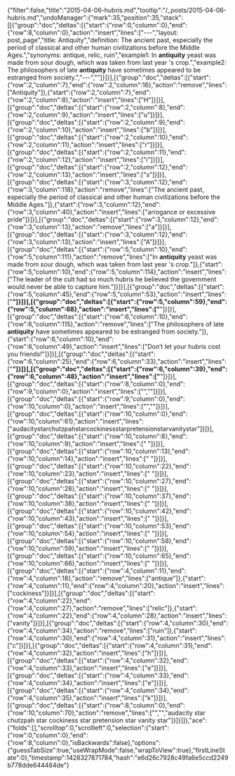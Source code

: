 {"filter":false,"title":"2015-04-06-hubris.md","tooltip":"/_posts/2015-04-06-hubris.md","undoManager":{"mark":35,"position":35,"stack":[[{"group":"doc","deltas":[{"start":{"row":0,"column":0},"end":{"row":8,"column":0},"action":"insert","lines":["---","layout: post_page","title: Antiquity","definition: The ancient past, especially the period of classical and other human civilizations before the Middle Ages.","synonyms:  antique, relic, ruin","example1: In <strong>antiquity</strong> yeast was made from sour dough, which was taken from last year 's crop.","example2: The philosophers of late <strong>antiquity</strong> have sometimes appeared to be estranged from society.","---",""]}]}],[{"group":"doc","deltas":[{"start":{"row":2,"column":7},"end":{"row":2,"column":16},"action":"remove","lines":["Antiquity"]},{"start":{"row":2,"column":7},"end":{"row":2,"column":8},"action":"insert","lines":["H"]}]}],[{"group":"doc","deltas":[{"start":{"row":2,"column":8},"end":{"row":2,"column":9},"action":"insert","lines":["u"]}]}],[{"group":"doc","deltas":[{"start":{"row":2,"column":9},"end":{"row":2,"column":10},"action":"insert","lines":["b"]}]}],[{"group":"doc","deltas":[{"start":{"row":2,"column":10},"end":{"row":2,"column":11},"action":"insert","lines":["r"]}]}],[{"group":"doc","deltas":[{"start":{"row":2,"column":11},"end":{"row":2,"column":12},"action":"insert","lines":["i"]}]}],[{"group":"doc","deltas":[{"start":{"row":2,"column":12},"end":{"row":2,"column":13},"action":"insert","lines":["s"]}]}],[{"group":"doc","deltas":[{"start":{"row":3,"column":12},"end":{"row":3,"column":118},"action":"remove","lines":["The ancient past, especially the period of classical and other human civilizations before the Middle Ages."]},{"start":{"row":3,"column":12},"end":{"row":3,"column":40},"action":"insert","lines":["arrogance or excessive pride"]}]}],[{"group":"doc","deltas":[{"start":{"row":3,"column":12},"end":{"row":3,"column":13},"action":"remove","lines":["a"]}]}],[{"group":"doc","deltas":[{"start":{"row":3,"column":12},"end":{"row":3,"column":13},"action":"insert","lines":["A"]}]}],[{"group":"doc","deltas":[{"start":{"row":5,"column":10},"end":{"row":5,"column":111},"action":"remove","lines":["In <strong>antiquity</strong> yeast was made from sour dough, which was taken from last year 's crop."]},{"start":{"row":5,"column":10},"end":{"row":5,"column":114},"action":"insert","lines":["The leader of the cult had so much hubris he believed the government would never be able to capture him."]}]}],[{"group":"doc","deltas":[{"start":{"row":5,"column":45},"end":{"row":5,"column":53},"action":"insert","lines":["<strong>"]}]}],[{"group":"doc","deltas":[{"start":{"row":5,"column":59},"end":{"row":5,"column":68},"action":"insert","lines":["</strong>"]}]}],[{"group":"doc","deltas":[{"start":{"row":6,"column":10},"end":{"row":6,"column":115},"action":"remove","lines":["The philosophers of late <strong>antiquity</strong> have sometimes appeared to be estranged from society."]},{"start":{"row":6,"column":10},"end":{"row":6,"column":49},"action":"insert","lines":["Don’t let your hubris cost you friends!"]}]}],[{"group":"doc","deltas":[{"start":{"row":6,"column":25},"end":{"row":6,"column":33},"action":"insert","lines":["<strong>"]}]}],[{"group":"doc","deltas":[{"start":{"row":6,"column":39},"end":{"row":6,"column":48},"action":"insert","lines":["</strong>"]}]}],[{"group":"doc","deltas":[{"start":{"row":8,"column":0},"end":{"row":9,"column":0},"action":"insert","lines":["",""]}]}],[{"group":"doc","deltas":[{"start":{"row":9,"column":0},"end":{"row":10,"column":0},"action":"insert","lines":["",""]}]}],[{"group":"doc","deltas":[{"start":{"row":10,"column":0},"end":{"row":10,"column":61},"action":"insert","lines":["audacitystarchutzpahstarcockinessstarpretensionstarvanitystar"]}]}],[{"group":"doc","deltas":[{"start":{"row":10,"column":8},"end":{"row":10,"column":9},"action":"insert","lines":[" "]}]}],[{"group":"doc","deltas":[{"start":{"row":10,"column":13},"end":{"row":10,"column":14},"action":"insert","lines":[" "]}]}],[{"group":"doc","deltas":[{"start":{"row":10,"column":22},"end":{"row":10,"column":23},"action":"insert","lines":[" "]}]}],[{"group":"doc","deltas":[{"start":{"row":10,"column":27},"end":{"row":10,"column":28},"action":"insert","lines":[" "]}]}],[{"group":"doc","deltas":[{"start":{"row":10,"column":37},"end":{"row":10,"column":38},"action":"insert","lines":[" "]}]}],[{"group":"doc","deltas":[{"start":{"row":10,"column":42},"end":{"row":10,"column":43},"action":"insert","lines":[" "]}]}],[{"group":"doc","deltas":[{"start":{"row":10,"column":53},"end":{"row":10,"column":54},"action":"insert","lines":[" "]}]}],[{"group":"doc","deltas":[{"start":{"row":10,"column":58},"end":{"row":10,"column":59},"action":"insert","lines":[" "]}]}],[{"group":"doc","deltas":[{"start":{"row":10,"column":65},"end":{"row":10,"column":66},"action":"insert","lines":[" "]}]}],[{"group":"doc","deltas":[{"start":{"row":4,"column":11},"end":{"row":4,"column":18},"action":"remove","lines":["antique"]},{"start":{"row":4,"column":11},"end":{"row":4,"column":20},"action":"insert","lines":["cockiness"]}]}],[{"group":"doc","deltas":[{"start":{"row":4,"column":22},"end":{"row":4,"column":27},"action":"remove","lines":["relic"]},{"start":{"row":4,"column":22},"end":{"row":4,"column":28},"action":"insert","lines":["vanity"]}]}],[{"group":"doc","deltas":[{"start":{"row":4,"column":30},"end":{"row":4,"column":34},"action":"remove","lines":["ruin"]},{"start":{"row":4,"column":30},"end":{"row":4,"column":31},"action":"insert","lines":["c"]}]}],[{"group":"doc","deltas":[{"start":{"row":4,"column":31},"end":{"row":4,"column":32},"action":"insert","lines":["h"]}]}],[{"group":"doc","deltas":[{"start":{"row":4,"column":32},"end":{"row":4,"column":33},"action":"insert","lines":["e"]}]}],[{"group":"doc","deltas":[{"start":{"row":4,"column":33},"end":{"row":4,"column":34},"action":"insert","lines":["e"]}]}],[{"group":"doc","deltas":[{"start":{"row":4,"column":34},"end":{"row":4,"column":35},"action":"insert","lines":["k"]}]}],[{"group":"doc","deltas":[{"start":{"row":8,"column":0},"end":{"row":10,"column":70},"action":"remove","lines":["","","audacity star chutzpah star cockiness star pretension star vanity star"]}]}]]},"ace":{"folds":[],"scrolltop":0,"scrollleft":0,"selection":{"start":{"row":0,"column":0},"end":{"row":8,"column":0},"isBackwards":false},"options":{"guessTabSize":true,"useWrapMode":false,"wrapToView":true},"firstLineState":0},"timestamp":1428327871784,"hash":"e6d26c7928c49fa6e5ccd2249b778dde644484de"}